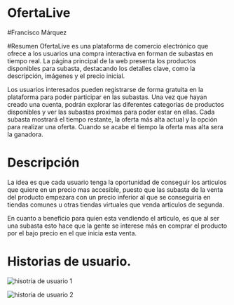 

# OfertaLive

#Francisco Márquez


#Resumen
OfertaLive es una plataforma de comercio electrónico que ofrece a los usuarios una compra interactiva en forman de subastas en tiempo real. La página principal de la web presenta los productos disponibles para subasta, destacando los detalles clave, como la descripción, imágenes y el precio inicial.

Los usuarios interesados pueden registrarse de forma gratuita en la plataforma para poder participar en las subastas. Una vez que hayan creado una cuenta, podrán explorar las diferentes categorías de productos disponibles y ver las subastas proximas para poder estar en ellas. Cada subasta mostrará el tiempo restante, la oferta más alta actual y la opción para realizar una oferta. Cuando se acabe el tiempo la oferta mas alta sera la ganadora.

# Descripción
La idea es que cada usuario tenga la oportunidad de conseguir los articulos que quiere en un precio mas accesible, puesto que las subasta de la venta del producto empezara con un precio inferior al que se conseguiria en tiendas comunes u otras tiendas virtuales que venda articulos de segunda.

En cuanto a beneficio para quien esta vendiendo el articulo, es que al ser una subasta esto hace que la gente se interese más en comprar el producto por el bajo precio en el que inicia esta venta.

# Historias de usuario.


![hisotria de usuario 1](https://github.com/franciscoMarquezBocanegra/Proyecto_ARSW/assets/98216991/b0d0fbe3-e794-411d-a83b-b46758308a6f)


![historia de usuario 2](https://github.com/franciscoMarquezBocanegra/Proyecto_ARSW/assets/98216991/94491bbd-d4c8-474f-a02e-f9bce222f9cd)
